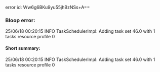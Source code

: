 error id: Ww6g6BKu9yu55jhBzNSs+A==
### Bloop error:

25/06/18 00:20:15 INFO TaskSchedulerImpl: Adding task set 46.0 with 1 tasks resource profile 0
#### Short summary: 

25/06/18 00:20:15 INFO TaskSchedulerImpl: Adding task set 46.0 with 1 tasks resource profile 0